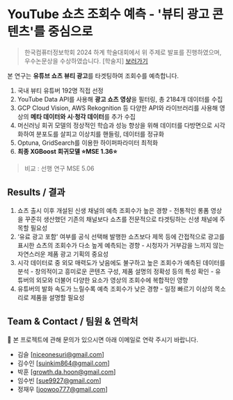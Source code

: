 # YouTube 쇼츠 조회수 예측 - '뷰티 광고 콘텐츠'를 중심으로 
> 한국컴퓨터정보학회 2024 하계 학술대회에서 위 주제로 발표를 진행하였으며, 우수논문상을 수상하였습니다.
> [학술지] [보러가기](https://ibookkorea.net/Viewer/2024-02/161)

본 연구는 **유튜브 쇼츠 뷰티 광고**를 타겟팅하여 조회수를 예측합니다. 
1. 국내 뷰티 유튜버 192명 직접 선정
2. YouTube Data API를 사용해 **광고 쇼츠 영상**을 필터링, 총 2184개 데이터를 수집
3. GCP Cloud Vision, AWS Rekognition 등 다양한 API와 라이브러리를 사용해 영상의 **메타 데이터와 시·청각 데이터**를 추가 수집
4. 머신러닝 회귀 모델의 정상적인 학습과 성능 향상을 위해 데이터를 다방면으로 시각화하여 분포도를 살피고 이상치를 핸들링, 데이터를 정규화
5. Optuna, GridSearch를 이용한 하이퍼파라미터 최적화
6. **최종 XGBoost 회귀모델 ⭐️MSE 1.36⭐️**

> 비교 : 선행 연구 MSE 5.06

## Results / 결과
1. 쇼츠 출시 이후 개설된 신생 채널의 예측 조회수가 높은 경향 - 전통적인 롱폼 영상을 꾸준히 생산했던 기존의 채널보다 쇼츠를 전문적으로 타겟팅하는 신생 채널에 주목할 필요성
2. ‘유료 광고 포함' 여부를 공식 선택해 발행한 쇼츠보다 제목 등에 간접적으로 광고를 표시한 쇼츠의 조회수가 다소 높게 예측되는 경향 - 시청자가 거부감을 느끼지 않는 자연스러운 제품 광고 기획의 중요성
3. 시각 데이터로 중 외모 매력도가 낮음에도 불구하고 높은 조회수가 예측된 데이터를 분석 - 창의적이고 흥미로운 콘텐츠 구성, 제품 설명의 정확성 등의 특성 확인 - 유튜버의 외모와 더불어 다양한 요소가 영상의 조회수에 복합적인 영향
4. 유튜버의 발화 속도가 느릴수록 예측 조회수가 낮은 경향 - 일정 빠르기 이상의 목소리로 제품을 설명할 필요성

## Team & Contact / 팀원 & 연락처
💼 본 프로젝트에 관해 문의가 있으시면 아래 이메일로 연락 주시기 바랍니다.
- 김슬 [niceonesuri@gmail.com]
- 김수인 [suinkim864@gmail.com]
- 박훈 [growth.da.hoon@gmail.com]
- 임수빈 [sue9927@gmail.com]
- 정재우 [joowoo777@gmail.com]
